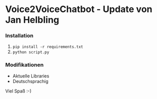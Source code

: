 # Voice2VoiceChatbot - Update von Jan Helbling

### Installation

1. `pip install -r requirements.txt`
2. `python script.py`

### Modifikationen
 - Aktuelle Libraries
 - Deutschsprachig

Viel Spaß :-)
